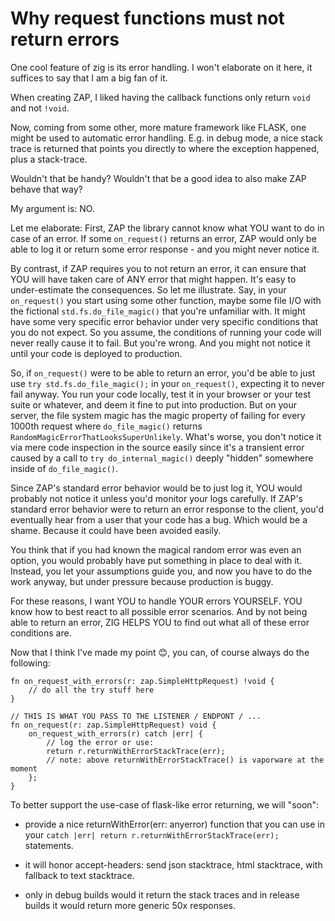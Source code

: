 # Why request functions must not return errors

One cool feature of zig is its error handling. I won't elaborate on it here, it
suffices to say that I am a big fan of it.

When creating ZAP, I liked having the callback functions only return `void` and
not `!void`.

Now, coming from some other, more mature framework like FLASK, one might be used
to automatic error handling. E.g. in debug mode, a nice stack trace is returned
that points you directly to where the exception happened, plus a stack-trace.

Wouldn't that be handy? Wouldn't that be a good idea to also make ZAP behave
that way?

My argument is: NO.

Let me elaborate: First, ZAP the library cannot know what YOU want to do in case
of an error. If some `on_request()` returns an error, ZAP would only be able to
log it or return some error response - and you might never notice it.

By contrast, if ZAP requires you to not return an error, it can ensure that YOU
will have taken care of ANY error that might happen. It's easy to under-estimate
the consequences. So let me illustrate. Say, in your `on_request()` you start
using some other function, maybe some file I/O with the fictional
`std.fs.do_file_magic()` that you're unfamiliar with. It might have some very
specific error behavior under very specific conditions that you do not expect.
So you assume, the conditions of running your code will never really cause it to
fail. But you're wrong. And you might not notice it until your code is deployed
to production.

So, if `on_request()` were to be able to return an error, you'd be able to just
use `try std.fs.do_file_magic();` in your `on_request()`, expecting it to never
fail anyway. You run your code locally, test it in your browser or your test
suite or whatever, and deem it fine to put into production. But on your server,
the file system magic has the magic property of failing for every 1000th request
where `do_file_magic()` returns `RandomMagicErrorThatLooksSuperUnlikely`. What's
worse, you don't notice it via mere code inspection in the source easily since
it's a transient error caused by a call to `try do_internal_magic()` deeply
"hidden" somewhere inside of `do_file_magic()`.

Since ZAP's standard error behavior would be to just log it, YOU would probably
not notice it unless you'd monitor your logs carefully. If ZAP's standard error
behavior were to return an error response to the client, you'd eventually
hear from a user that your code has a bug. Which would be a shame. Because it
could have been avoided easily.

You think that if you had known the magical random error was even an option, you
would probably have put something in place to deal with it. Instead, you let
your assumptions guide you, and now you have to do the work anyway, but under
pressure because production is buggy.

For these reasons, I want YOU to handle YOUR errors YOURSELF. YOU know how to
best react to all possible error scenarios. And by not being able to return an
error, ZIG HELPS YOU to find out what all of these error conditions are.

Now that I think I've made my point 😊, you can, of course always do the
following:

```zig
fn on_request_with_errors(r: zap.SimpleHttpRequest) !void {
    // do all the try stuff here
}
```

```zig
// THIS IS WHAT YOU PASS TO THE LISTENER / ENDPONT / ...
fn on_request(r: zap.SimpleHttpRequest) void {
    on_request_with_errors(r) catch |err| {
        // log the error or use:
        return r.returnWithErrorStackTrace(err);
        // note: above returnWithErrorStackTrace() is vaporware at the moment
    };
}
```

To better support the use-case of flask-like error returning, we will "soon":

- provide a nice returnWithError(err: anyerror) function that you can use
  in your `catch |err| return r.returnWithErrorStackTrace(err);` statements.

- it will honor accept-headers: send json stacktrace, html stacktrace, with
  fallback to text stacktrace.

- only in debug builds would it return the stack traces and in release builds it
  would return more generic 50x responses.


